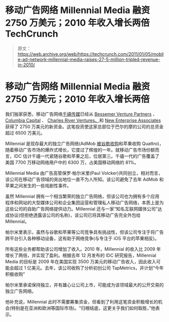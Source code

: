 # 移动广告网络 Millennial Media 融资 2750 万美元；2010 年收入增长两倍 TechCrunch

> 原文：<https://web.archive.org/web/https://techcrunch.com/2011/01/05/mobile-ad-network-millennial-media-raises-27-5-million-tripled-revenue-in-2010/>

# 移动广告网络 Millennial Media 融资 2750 万美元；2010 年收入增长两倍

我们独家获悉，移动广告网络[千禧传媒](https://web.archive.org/web/20221208173904/http://www.millennialmedia.com/)已经从 [Bessemer Venture Partners](https://web.archive.org/web/20221208173904/http://www.crunchbase.com/financial-organization/bessemer-venture-partners) 、 [Columbia Capital](https://web.archive.org/web/20221208173904/http://www.crunchbase.com/financial-organization/columbia-capital) 、 [Charles River Ventures、](https://web.archive.org/web/20221208173904/http://www.crunchbase.com/financial-organization/charles-river-ventures)和 [New Enterprise Associates](https://web.archive.org/web/20221208173904/http://www.crunchbase.com/financial-organization/new-enterprise-associates) 获得了 2750 万美元的新资金。这笔投资使这家总部位于巴尔的摩的公司的总资金超过 6500 万美元。

Millennial 是现存最大的独立广告网络(AdMob [被谷歌收购](https://web.archive.org/web/20221208173904/https://beta.techcrunch.com/2009/11/09/google-acquires-admob/)和苹果收购 Quattro)，随着移动广告市场的爆炸式增长，它度过了辉煌的一年。就移动广告市场份额而言，IDC 估计千禧一代紧随谷歌和苹果之后，位居第三。千禧一代的广告覆盖了美国 7700 万移动网络用户中的 6300 万，占美国移动网络的 81%。

Millennial Media 由广告高管保罗·帕尔米里(Paul Volcker)共同创立，相对而言，该公司在移动广告领域的突出地位一直不为人所知。该公司避免了去年 AdMob 和苹果之间发生的一些戏剧性事件。

虽然 Millennial 拥有一个相当繁荣的独立广告网络，但该公司也为拥有多个应用程序和网站的大型媒体公司和企业集团运营和管理私人移动广告网络，本质上是为这些公司的自助广告网络提供动力。Millennial 还与一家“知名互联网媒体公司”达成协议(但拒绝透露该公司的名称)，该公司已将其移动广告完全外包给 Millennial。

帕尔米里表示，虽然与谷歌和苹果等公司竞争具有挑战性，但该公司专注于将广告跨平台引入各种移动设备，这有助于网络竞争(与专注于 iOS 平台的苹果相反)。

所有这些业务都帮助该公司增加了收入。2010 年，Millennial 的收入比 2009 年增长了两倍，并实现了盈利。根据去年 12 月发布的 IDC 研究报告，Millennial Media 的目标是 2009 年在美国实现 3500 万美元的移动广告收入，因此收入可能会超过 1 亿美元。去年，该公司收购了分析初创公司 TapMetrics，并计划“今年积极收购”

帕尔米里承诺保持独立，并有雄心让公司上市，可能成为该领域最大的公开交易的独立广告网络。

他补充说，Millennial 此时不需要筹集资金，但看到了利用这笔资金积极增长的机会(特别是在亚洲和欧洲等国际市场)。“归根结底，这更关乎我们如何取胜，”他表示。